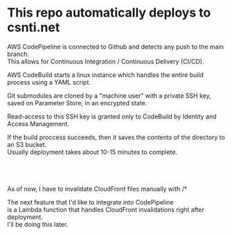 # This repo automatically deploys to csnti.net

AWS CodePipeline is connected to Github and detects any push to the main branch.<br/>
This allows for Continuous Integration / Continuous Delivery (CI/CD).

AWS CodeBuild starts a linux instance which handles the entire build process using a YAML script.<br/>

Git submodules are cloned by a "machine user" with a private SSH key,<br/>
saved on Parameter Store, in an encrypted state.

Read-access to this SSH key is granted only to CodeBuild by Identity and Access Management.<br/>

If the build proccess succeeds, then it saves the contents of the directory to an S3 bucket.<br/>
Usually deployment takes about 10-15 minutes to complete.<br/>
<br/>
<br/>
<br/>
<br/>
As of now, I have to invalidate CloudFront files manually with /* <br/>

The next feature that I'd like to integrate into CodePipeline<br/>
is a Lambda function that handles CloudFront invalidations right after deployment.<br/>
I'll be doing this later.
